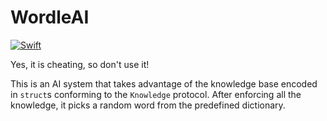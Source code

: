 # WordleAI

[![Swift](https://github.com/loyihsu/WordleAI/actions/workflows/swift.yml/badge.svg)](https://github.com/loyihsu/WordleAI/actions/workflows/swift.yml)

Yes, it is cheating, so don't use it! 

This is an AI system that takes advantage of the knowledge base encoded in `struct`s conforming to the `Knowledge` protocol. After enforcing all the knowledge, it picks a random word from the predefined dictionary. 
